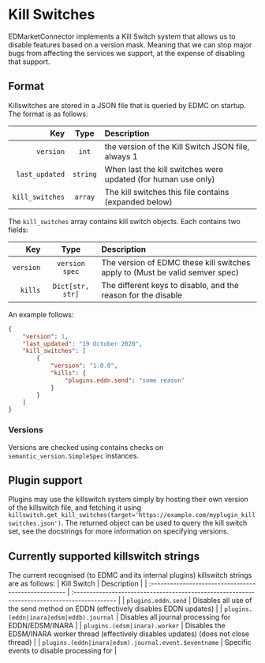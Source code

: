# Kill Switches

EDMarketConnector implements a Kill Switch system that allows us to disable features based on a version mask. Meaning that we can stop major bugs from affecting the services we support, at the expense of disabling that support.

## Format

Killswitches are stored in a JSON file that is queried by EDMC on startup. The format is as follows:

|             Key |   Type   | Description                                                   |
| --------------: | :------: | :------------------------------------------------------------ |
|       `version` |  `int`   | the version of the Kill Switch JSON file, always 1            |
|  `last_updated` | `string` | When last the kill switches were updated (for human use only) |
| `kill_switches` | `array`  | The kill switches this file contains (expanded below)         |

The `kill_switches` array contains kill switch objects. Each contains two fields:

|       Key |       Type       | Description                                                                  |
| --------: | :--------------: | :--------------------------------------------------------------------------- |
| `version` |  `version spec`  | The version of EDMC these kill switches apply to (Must be valid semver spec) |
|   `kills` | `Dict[str, str]` | The different keys to disable, and the reason for the disable                |
An example follows:

```json
{
    "version": 1,
    "last_updated": "19 October 2020",
    "kill_switches": [
        {
            "version": "1.0.0",
            "kills": {
                "plugins.eddn.send": "some reason"
            }
        }
    ]
}
```

### Versions

Versions are checked using contains checks on `semantic_version.SimpleSpec` instances.

## Plugin support

Plugins may use the killswitch system simply by hosting their own version of the killswitch file, and fetching it
using `killswitch.get_kill_switches(target='https://example.com/myplugin_killswitches.json')`. The returned object can
be used to query the kill switch set, see the docstrings for more information on specifying versions.

## Currently supported killswitch strings

The current recognised (to EDMC and its internal plugins) killswitch strings are as follows:
| Kill Switch                                          | Description                                                                                  |
| :--------------------------------------------------- | :------------------------------------------------------------------------------------------- |
| `plugins.eddn.send`                                  | Disables all use of the send method on EDDN (effectively disables EDDN updates)              |
| `plugins.(eddn|inara|edsm|eddb).journal`             | Disables all journal processing for EDDN/EDSM/INARA                                          |
| `plugins.(edsm|inara).worker`                        | Disables the EDSM/INARA worker thread (effectively disables updates) (does not close thread) |
| `plugins.(eddn|inara|edsm).journal.event.$eventname` | Specific events to disable processing for                                                    |
